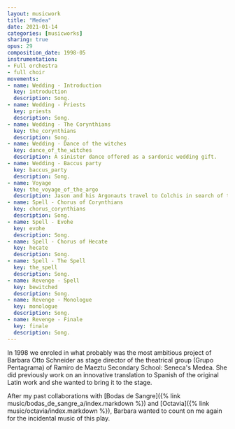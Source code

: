 ```yaml
---
layout: musicwork
title: "Medea"
date: 2021-01-14
categories: [musicworks]
sharing: true
opus: 29
composition_date: 1998-05
instrumentation:
- Full orchestra
- full choir
movements:
- name: Wedding - Introduction
  key: introduction
  description: Song.
- name: Wedding - Priests
  key: priests
  description: Song.
- name: Wedding - The Corynthians
  key: the_corynthians
  description: Song.
- name: Wedding - Dance of the witches
  key: dance_of_the_witches
  description: A sinister dance offered as a sardonic wedding gift.
- name: Wedding - Baccus party
  key: baccus_party
  description: Song.
- name: Voyage
  key: the_voyage_of_the_argo
  description: Jason and his Argonauts travel to Colchis in search of the mythical Golden Fleece.
- name: Spell - Chorus of Corynthians
  key: chorus_corynthians
  description: Song.
- name: Spell - Evohe
  key: evohe
  description: Song.
- name: Spell - Chorus of Hecate
  key: hecate
  description: Song.
- name: Spell - The Spell
  key: the_spell
  description: Song.
- name: Revenge - Spell
  key: bewitched
  description: Song.
- name: Revenge - Monologue
  key: monologue
  description: Song.
- name: Revenge - Finale
  key: finale
  description: Song.
---
```

In 1998 we enroled in what probably was the most ambitious project of Barbara Otto Schneider as stage director of the theatrical group (Grupo Pentagrama) of Ramiro de Maeztu Secondary School: Seneca's Medea. She did previously work on an innovative translation to Spanish of the original Latin work and she wanted to bring it to the stage.

After my past collaborations with [Bodas de Sangre]({% link music/bodas_de_sangre_a/index.markdown %}) and [Octavia]({% link music/octavia/index.markdown %}), Barbara wanted to count on me again for the incidental music of this play.